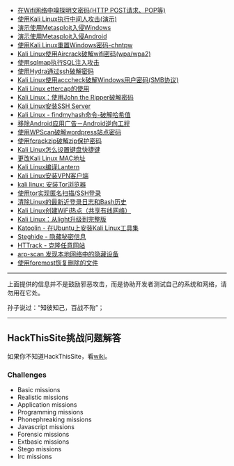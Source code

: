 * [在Wifi网络中嗅探明文密码(HTTP POST请求、POP等)](http://topspeedsnail.com/wireshark-hack-http-post-password/)
* [使用Kali Linux执行中间人攻击(演示)](http://topspeedsnail.com/kali-linux-preform-man-in-middle-attack/)
* [演示使用Metasploit入侵Windows](http://topspeedsnail.com/kali-linux-n-hack-windows-xp/)
* [演示使用Metasploit入侵Android](http://topspeedsnail.com/kali-linux-metasploit-hack-android/)
* [使用Kali Linux重置Windows密码-chntpw](http://topspeedsnail.com/hack-windows-passwd/)
* [Kali Linux使用Aircrack破解wifi密码(wpa/wpa2)](http://topspeedsnail.com/kali-linux-crack-wifi-wpa/)
* [使用sqlmap执行SQL注入攻击](http://topspeedsnail.com/sqlmap-injection-learn/)
* [使用Hydra通过ssh破解密码](http://topspeedsnail.com/kydra-crack-ssh-and-avoid-attack/)
* [Kali Linux使用acccheck破解Windows用户密码(SMB协议)](http://topspeedsnail.com/kali-linux-acccheck-crack-windows-passwd-smb/)
* [Kali Linux ettercap的使用](http://topspeedsnail.com/kali-linux-ettercap-arp-spoof-attack/)
* [Kali Linux：使用John the Ripper破解密码](http://topspeedsnail.com/John-the-Ripper-learn/)
* [Kali Linux安装SSH Server](http://topspeedsnail.com/kali-linux-enable-ssh-server/)
* [Kali Linux - findmyhash命令-破解哈希值](http://topspeedsnail.com/kali-linux-findmyhash/)
* [移除Android应用广告－Android逆向工程](http://topspeedsnail.com/android-reversing-remove-ad/)
* [使用WPScan破解wordpress站点密码](http://blog.topspeedsnail.com/archives/4228)
* [使用fcrackzip破解zip保护密码](http://topspeedsnail.com/fcrackzip-crack-zip-password/)
* [Kali Linux怎么设置键盘快捷键](http://blog.topspeedsnail.com/archives/4452)
* [更改Kali Linux MAC地址](http://blog.topspeedsnail.com/archives/4387)
* [Kali Linux编译Lantern](http://blog.topspeedsnail.com/archives/4236)
* [Kali Linux安装VPN客户端](http://blog.topspeedsnail.com/archives/4242)
* [kali linux: 安装Tor浏览器](http://blog.topspeedsnail.com/archives/4577)
* [使用tor实现匿名扫描/SSH登录](http://topspeedsnail.com/use-tor-hide-your-ass/)
* [清除Linux的最新近登录日志和Bash历史](http://topspeedsnail.com/clear-last-linux-login-log/)
* [Kali Linux创建WiFi热点（共享有线网络）](http://blog.topspeedsnail.com/archives/4617)
* [Kali Linux：从light升级到完整版](http://blog.topspeedsnail.com/archives/4220)
* [Katoolin - 在Ubuntu上安装Kali Linux工具集](http://blog.topspeedsnail.com/archives/4498)
* [Steghide - 隐藏秘密信息](http://topspeedsnail.com/steghide-hide-secret-message/)
* [HTTrack - 克隆任意网站](http://topspeedsnail.com/httrack-clone-website/)
* [arp-scan 发现本地网络中的隐藏设备](http://topspeedsnail.com/arp-scan-find-network-devices/)
* [使用foremost恢复删除的文件](http://topspeedsnail.com/foremost-recover-del-file/)

***

上面提供的信息并不是鼓励邪恶攻击，而是协助开发者测试自己的系统和网络，请勿用在它处。

孙子说过：“知彼知己，百战不殆”；

***

## HackThisSite挑战问题解答

如果你不知道HackThisSite，看[wiki](https://en.wikipedia.org/wiki/HackThisSite)。

### Challenges

* Basic missions
* Realistic missions
* Application missions
* Programming missions
* Phonephreaking missions
* Javascript missions
* Forensic missions
* Extbasic missions
* Stego missions
* Irc missions
